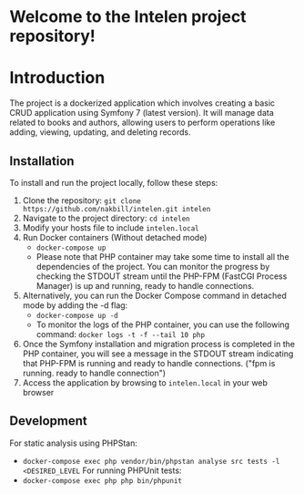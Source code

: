# Welcome to the Intelen project repository!

# Introduction
The project is a dockerized application which involves creating a basic CRUD application using Symfony 7 (latest version). It will manage data related to books and authors, allowing users to perform operations like adding, viewing, updating, and deleting records.

## Installation
To install and run the project locally, follow these steps:

1. Clone the repository:  ```git clone https://github.com/nakbill/intelen.git intelen```
2. Navigate to the project directory: ```cd intelen```
3. Modify your hosts file to include ```intelen.local```
4. Run Docker containers (Without detached mode)
    - ```docker-compose up```
    - Please note that PHP container may take some time to install all the dependencies of the project. You can monitor the progress by checking the STDOUT stream until the PHP-FPM (FastCGI Process Manager) is up and running, ready to handle connections.
5. Alternatively, you can run the Docker Compose command in detached mode by adding the -d flag:
    - ```docker-compose up -d```
    - To monitor the logs of the PHP container, you can use the following command:  ```docker logs -t -f --tail 10 php```
6. Once the Symfony installation and migration process is completed in the PHP container, you will see a message in the STDOUT stream indicating that PHP-FPM is running and ready to handle connections. ("fpm is running. ready to handle connection")
7. Access the application by browsing to ```intelen.local``` in your web browser

## Development
For static analysis using PHPStan:
- ```docker-compose exec php vendor/bin/phpstan analyse src tests -l <DESIRED_LEVEL```
For running PHPUnit tests:
- ```docker-compose exec php php bin/phpunit```
